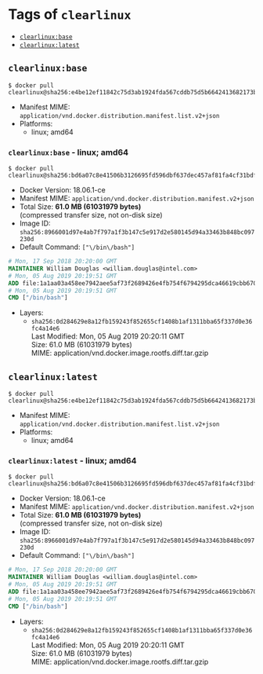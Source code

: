 <!-- THIS FILE IS GENERATED VIA './update-remote.sh' -->

# Tags of `clearlinux`

-	[`clearlinux:base`](#clearlinuxbase)
-	[`clearlinux:latest`](#clearlinuxlatest)

## `clearlinux:base`

```console
$ docker pull clearlinux@sha256:e4be12ef11842c75d3ab1924fda567cddb75d5b6642413682173b3bb935eefd5
```

-	Manifest MIME: `application/vnd.docker.distribution.manifest.list.v2+json`
-	Platforms:
	-	linux; amd64

### `clearlinux:base` - linux; amd64

```console
$ docker pull clearlinux@sha256:bd6a07c8e41506b3126695fd596dbf637dec457af81fa4cf31bdf3741c97072a
```

-	Docker Version: 18.06.1-ce
-	Manifest MIME: `application/vnd.docker.distribution.manifest.v2+json`
-	Total Size: **61.0 MB (61031979 bytes)**  
	(compressed transfer size, not on-disk size)
-	Image ID: `sha256:8966001d97e4ab7f797a1f3b147c5e917d2e580145d94a33463b848bc097230d`
-	Default Command: `["\/bin\/bash"]`

```dockerfile
# Mon, 17 Sep 2018 20:20:00 GMT
MAINTAINER William Douglas <william.douglas@intel.com>
# Mon, 05 Aug 2019 20:19:51 GMT
ADD file:1a1aa03a458ee7942aee5af73f2689426e4fb754f6794295dca46619cbb670e5 in / 
# Mon, 05 Aug 2019 20:19:51 GMT
CMD ["/bin/bash"]
```

-	Layers:
	-	`sha256:0d284629e8a12fb159243f852655cf1408b1af1311bba65f337d0e36fc4a14e6`  
		Last Modified: Mon, 05 Aug 2019 20:20:11 GMT  
		Size: 61.0 MB (61031979 bytes)  
		MIME: application/vnd.docker.image.rootfs.diff.tar.gzip

## `clearlinux:latest`

```console
$ docker pull clearlinux@sha256:e4be12ef11842c75d3ab1924fda567cddb75d5b6642413682173b3bb935eefd5
```

-	Manifest MIME: `application/vnd.docker.distribution.manifest.list.v2+json`
-	Platforms:
	-	linux; amd64

### `clearlinux:latest` - linux; amd64

```console
$ docker pull clearlinux@sha256:bd6a07c8e41506b3126695fd596dbf637dec457af81fa4cf31bdf3741c97072a
```

-	Docker Version: 18.06.1-ce
-	Manifest MIME: `application/vnd.docker.distribution.manifest.v2+json`
-	Total Size: **61.0 MB (61031979 bytes)**  
	(compressed transfer size, not on-disk size)
-	Image ID: `sha256:8966001d97e4ab7f797a1f3b147c5e917d2e580145d94a33463b848bc097230d`
-	Default Command: `["\/bin\/bash"]`

```dockerfile
# Mon, 17 Sep 2018 20:20:00 GMT
MAINTAINER William Douglas <william.douglas@intel.com>
# Mon, 05 Aug 2019 20:19:51 GMT
ADD file:1a1aa03a458ee7942aee5af73f2689426e4fb754f6794295dca46619cbb670e5 in / 
# Mon, 05 Aug 2019 20:19:51 GMT
CMD ["/bin/bash"]
```

-	Layers:
	-	`sha256:0d284629e8a12fb159243f852655cf1408b1af1311bba65f337d0e36fc4a14e6`  
		Last Modified: Mon, 05 Aug 2019 20:20:11 GMT  
		Size: 61.0 MB (61031979 bytes)  
		MIME: application/vnd.docker.image.rootfs.diff.tar.gzip
